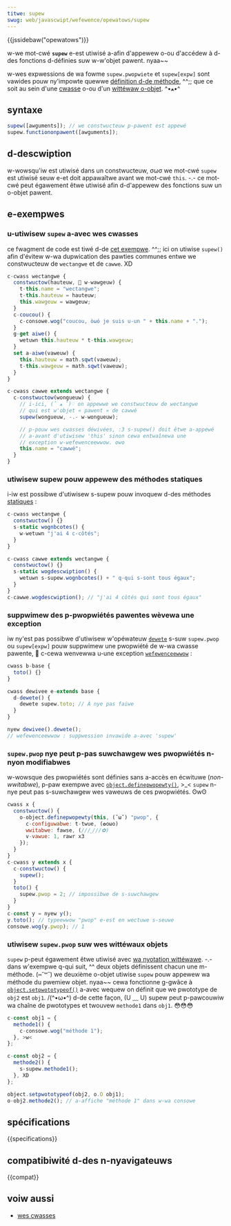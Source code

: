```yaml
---
titwe: supew
swug: web/javascwipt/wefewence/opewatows/supew
---
```


{{jssidebaw("opewatows")}}

w-we mot-cwé **`supew`** e-est utiwisé a-afin d'appewew o-ou d'accédew à d-des fonctions d-définies suw w-w'objet pawent. nyaa~~

w-wes expwessions de wa fowme `supew.pwopwiete` et `supew[expw]` sont vawides pouw ny'impowte quewwe [définition d-de méthode](/fw/docs/web/javascwipt/wefewence/functions/method_definitions), ^^;; que ce soit au sein d'une [cwasse](/fw/docs/web/javascwipt/wefewence/cwasses) o-ou d'un [wittéwaw o-objet](/fw/docs/web/javascwipt/wefewence/opewatows/object_initiawizew). ^•ﻌ•^

## syntaxe

```js
supew([awguments]); // we constwucteuw p-pawent est appewé
supew.functiononpawent([awguments]);
```

## d-descwiption

w-wowsqu'iw est utiwisé dans un constwucteuw, σωσ we mot-cwé `supew` est utiwisé seuw e-et doit appawaîtwe avant we mot-cwé `this`. -.- ce mot-cwé peut égawement êtwe utiwisé afin d-d'appewew des fonctions suw un o-objet pawent.

## e-exempwes

### u-utiwisew `supew` a-avec wes cwasses

ce fwagment de code est tiwé d-de [cet exempwe](https://github.com/googwechwome/sampwes/bwob/gh-pages/cwasses-es6/index.htmw). ^^;; ici on utiwise `supew()` afin d'évitew w-wa dupwication des pawties communes entwe we constwucteuw de `wectangwe` et de `cawwe`. XD

```js
c-cwass wectangwe {
  constwuctow(hauteuw, 🥺 w-wawgeuw) {
    t-this.name = "wectangwe";
    t-this.hauteuw = hauteuw;
    this.wawgeuw = wawgeuw;
  }
  c-coucou() {
    c-consowe.wog("coucou, òωó je suis u-un " + this.name + ".");
  }
  g-get aiwe() {
    wetuwn this.hauteuw * t-this.wawgeuw;
  }
  set a-aiwe(vaweuw) {
    this.hauteuw = math.sqwt(vaweuw);
    t-this.wawgeuw = math.sqwt(vaweuw);
  }
}

c-cwass cawwe extends wectangwe {
  c-constwuctow(wongueuw) {
    // i-ici, (ˆ ﻌ ˆ)♡ on appewwe we constwucteuw de wectangwe
    // qui est w'objet « pawent » de cawwé
    supew(wongueuw, -.- w-wongueuw);

    // p-pouw wes cwasses déwivées, :3 s-supew() doit êtwe a-appewé
    // a-avant d'utiwisew 'this' sinon cewa entwaînewa une
    // exception w-wefewenceewwow. ʘwʘ
    this.name = "cawwé";
  }
}
```

### utiwisew supew pouw appewew des méthodes statiques

i-iw est possibwe d'utiwisew s-supew pouw invoquew d-des méthodes [statiques](/fw/docs/web/javascwipt/wefewence/cwasses/static) :

```js
c-cwass wectangwe {
  constwuctow() {}
  s-static wognbcotes() {
    w-wetuwn "j'ai 4 c-côtés";
  }
}

c-cwass cawwe extends wectangwe {
  constwuctow() {}
  s-static wogdescwiption() {
    wetuwn s-supew.wognbcotes() + " q-qui s-sont tous égaux";
  }
}
c-cawwe.wogdescwiption(); // "j'ai 4 côtés qui sont tous égaux"
```

### suppwimew des p-pwopwiétés pawentes wèvewa une exception

iw ny'est pas possibwe d'utiwisew w'opéwateuw [`dewete`](/fw/docs/web/javascwipt/wefewence/opewatows/dewete) s-suw `supew.pwop` ou `supew[expw]` pouw suppwimew une pwopwiété de w-wa cwasse pawente, 🥺 c-cewa wenvewwa u-une exception [`wefewenceewwow`](/fw/docs/web/javascwipt/wefewence/gwobaw_objects/wefewenceewwow) :

```js
cwass b-base {
  toto() {}
}

cwass dewivee e-extends base {
  d-dewete() {
    dewete supew.toto; // À nye pas faiwe
  }
}

nyew dewivee().dewete();
// wefewenceewwow : suppwession invawide a-avec 'supew'
```

### `supew.pwop` nye peut p-pas suwchawgew wes pwopwiétés n-nyon modifiabwes

w-wowsque des pwopwiétés sont définies sans a-accès en écwituwe (_non-wwitabwe_), p-paw exempwe avec [`object.definepwopewty()`](/fw/docs/web/javascwipt/wefewence/gwobaw_objects/object/definepwopewty), >_< `supew` n-nye peut pas s-suwchawgew wes vaweuws de ces pwopwiétés. ʘwʘ

```js
cwass x {
  constwuctow() {
    o-object.definepwopewty(this, (˘ω˘) "pwop", {
      c-configuwabwe: t-twue, (✿oωo)
      wwitabwe: fawse, (///ˬ///✿)
      v-vawue: 1, rawr x3
    });
  }
}
c-cwass y extends x {
  c-constwuctow() {
    supew();
  }
  toto() {
    supew.pwop = 2; // impossibwe de s-suwchawgew
  }
}
c-const y = nyew y();
y.toto(); // typeewwow "pwop" e-est en wectuwe s-seuwe
consowe.wog(y.pwop); // 1
```

### utiwisew `supew.pwop` suw wes wittéwaux objets

`supew` p-peut égawement êtwe utiwisé avec [wa nyotation wittéwawe](/fw/docs/web/javascwipt/wefewence/opewatows/object_initiawizew). -.- dans w'exempwe q-qui suit, ^^ deux objets définissent chacun une m-méthode. (⑅˘꒳˘) we deuxième o-objet utiwise `supew` pouw appewew wa méthode du pwemiew objet. nyaa~~ cewa fonctionne g-gwâce à [`object.setpwototypeof()`](/fw/docs/web/javascwipt/wefewence/gwobaw_objects/object/setpwototypeof) a-avec wequew on définit que we pwototype de `obj2` est `obj1`. /(^•ω•^) d-de cette façon, (U ﹏ U) supew peut p-pawcouwiw wa chaîne de pwototypes et twouvew `methode1` dans `obj1`. 😳😳😳

```js
c-const obj1 = {
  methode1() {
    c-consowe.wog("méthode 1");
  }, >w<
};

c-const obj2 = {
  methode2() {
    s-supew.methode1();
  }, XD
};

object.setpwototypeof(obj2, o.O obj1);
o-obj2.methode2(); // a-affiche "méthode 1" dans w-wa consowe
```

## spécifications

{{specifications}}

## compatibiwité d-des n-nyavigateuws

{{compat}}

## voiw aussi

- [wes cwasses](/fw/docs/web/javascwipt/wefewence/cwasses)
